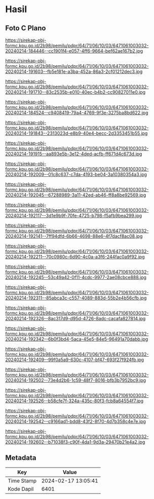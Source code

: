 # Hasil

## Foto C Plano

https://sirekap-obj-formc.kpu.go.id/2b98/pemilu/pdpr/64/71/06/10/03/6471061003032-20240214-184446--cc1901f4-e057-4ff6-9664-bef62ae167b2.jpg

https://sirekap-obj-formc.kpu.go.id/2b98/pemilu/pdpr/64/71/06/10/03/6471061003032-20240214-191603--fb5e181e-a3ba-452a-86a3-2cf01212dec3.jpg

https://sirekap-obj-formc.kpu.go.id/2b98/pemilu/pdpr/64/71/06/10/03/6471061003032-20240214-191710--83c2535b-e010-40ec-b4b2-cc90827011e0.jpg

https://sirekap-obj-formc.kpu.go.id/2b98/pemilu/pdpr/64/71/06/10/03/6471061003032-20240214-184524--c9408419-79a4-4769-9f3e-3275ba8bd622.jpg

https://sirekap-obj-formc.kpu.go.id/2b98/pemilu/pdpr/64/71/06/10/03/6471061003032-20240214-191843--2313023d-e8b9-40e4-becc-2d3353451b55.jpg

https://sirekap-obj-formc.kpu.go.id/2b98/pemilu/pdpr/64/71/06/10/03/6471061003032-20240214-191915--aa893e5b-3e12-4ded-acfb-ff671d4c673d.jpg

https://sirekap-obj-formc.kpu.go.id/2b98/pemilu/pdpr/64/71/06/10/03/6471061003032-20240214-192009--01c8c637-c7da-4193-be04-3a10380354a3.jpg

https://sirekap-obj-formc.kpu.go.id/2b98/pemilu/pdpr/64/71/06/10/03/6471061003032-20240214-192045--67288989-3a11-42ed-ab46-ff8a8be92569.jpg

https://sirekap-obj-formc.kpu.go.id/2b98/pemilu/pdpr/64/71/06/10/03/6471061003032-20240214-192117--3d1e9b9f-70fe-4725-b798-f5afb9bea299.jpg

https://sirekap-obj-formc.kpu.go.id/2b98/pemilu/pdpr/64/71/06/10/03/6471061003032-20240214-192141--7ff94dfd-6b66-4698-88e6-4f7dacf8ac08.jpg

https://sirekap-obj-formc.kpu.go.id/2b98/pemilu/pdpr/64/71/06/10/03/6471061003032-20240214-192211--70c0980c-6d90-4c0a-a3f6-244fac0a9f92.jpg

https://sirekap-obj-formc.kpu.go.id/2b98/pemilu/pdpr/64/71/06/10/03/6471061003032-20240214-192245--53c49a42-0f11-4cdc-9977-2ae08cbce888.jpg

https://sirekap-obj-formc.kpu.go.id/2b98/pemilu/pdpr/64/71/06/10/03/6471061003032-20240214-192311--85abca3c-c557-4089-883d-55b2e4b56cfb.jpg

https://sirekap-obj-formc.kpu.go.id/2b98/pemilu/pdpr/64/71/06/10/03/6471061003032-20240214-192326--8ac317d9-d95d-4726-8adc-cacafa827814.jpg

https://sirekap-obj-formc.kpu.go.id/2b98/pemilu/pdpr/64/71/06/10/03/6471061003032-20240214-192342--6b0f3bd4-5aca-45e5-84e5-96491a70dabb.jpg

https://sirekap-obj-formc.kpu.go.id/2b98/pemilu/pdpr/64/71/06/10/03/6471061003032-20240214-192409--99f0a5a9-630c-4107-bf47-693f27f924fb.jpg

https://sirekap-obj-formc.kpu.go.id/2b98/pemilu/pdpr/64/71/06/10/03/6471061003032-20240214-192502--73e4d2b6-1c59-48f7-8016-bfb3b7952bc9.jpg

https://sirekap-obj-formc.kpu.go.id/2b98/pemilu/pdpr/64/71/06/10/03/6471061003032-20240214-192526--b58cfe7f-324a-435c-80f3-fcb8a64554f7.jpg

https://sirekap-obj-formc.kpu.go.id/2b98/pemilu/pdpr/64/71/06/10/03/6471061003032-20240214-192542--c9166ad1-bdd8-43f2-8f70-4d7b358c4e7e.jpg

https://sirekap-obj-formc.kpu.go.id/2b98/pemilu/pdpr/64/71/06/10/03/6471061003032-20240214-192602--b71038f3-c90f-4da1-9d3a-29470b21e4a2.jpg


## Metadata

| Key        | Value               |
| ---------- | ------------------- |
| Time Stamp | 2024-02-17 13:05:41 |
| Kode Dapil | 6401                |



